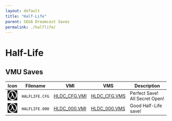 ```yaml
---
layout: default
title: "Half-Life"
parent: SEGA Dreamcast Saves
permalink: ./halflife/
---
```

# Half-Life

## VMU Saves

| Icon | Filename | VMI | VMS | Description |
|------|----------|-----|-----|-------------|
| ![Half-Life](../icons/HALFLIFE.CFG.GIF) | `HALFLIFE.CFG` | [HLDC_CFG.VMI](HLDC_CFG.VMI) | [HLDC_CFG.VMS](HLDC_CFG.VMS) | Perfect Save! All Secret Open! |
| ![Half-Life](../icons/HALFLIFE.000.GIF) | `HALFLIFE.000` | [HLDC_000.VMI](HLDC_000.VMI) | [HLDC_000.VMS](HLDC_000.VMS) | Good Half-Life save! |
